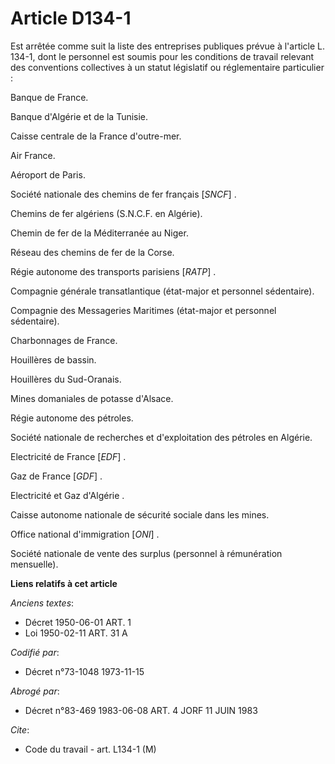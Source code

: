 # Article D134-1

Est arrêtée comme suit la liste des entreprises publiques prévue à l'article L. 134-1, dont le personnel est soumis pour les
conditions de travail relevant des conventions collectives à un statut législatif ou réglementaire particulier :

Banque de France.

Banque d'Algérie et de la Tunisie.

Caisse centrale de la France d'outre-mer.

Air France.

Aéroport de Paris.

Société nationale des chemins de fer français [*SNCF*] .

Chemins de fer algériens (S.N.C.F. en Algérie).

Chemin de fer de la Méditerranée au Niger.

Réseau des chemins de fer de la Corse.

Régie autonome des transports parisiens [*RATP*] .

Compagnie générale transatlantique (état-major et personnel sédentaire).

Compagnie des Messageries Maritimes (état-major et personnel sédentaire).

Charbonnages de France.

Houillères de bassin.

Houillères du Sud-Oranais.

Mines domaniales de potasse d'Alsace.

Régie autonome des pétroles.

Société nationale de recherches et d'exploitation des pétroles en Algérie.

Electricité de France [*EDF*] .

Gaz de France [*GDF*] .

Electricité et Gaz d'Algérie .

Caisse autonome nationale de sécurité sociale dans les mines.

Office national d'immigration [*ONI*] .

Société nationale de vente des surplus (personnel à rémunération mensuelle).

**Liens relatifs à cet article**

_Anciens textes_:

  - Décret  1950-06-01 ART. 1
  - Loi   1950-02-11 ART. 31 A

_Codifié par_:

  - Décret n°73-1048 1973-11-15

_Abrogé par_:

  - Décret n°83-469 1983-06-08 ART. 4 JORF 11 JUIN 1983

_Cite_:

  - Code du travail - art. L134-1 (M)

